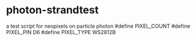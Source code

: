 # photon-strandtest
a test script for neopixels on particle photon
#define PIXEL_COUNT <change to number of pixles you are adfressing>
#define PIXEL_PIN D6 <change to the data pin yiu are using>
#define PIXEL_TYPE WS2812B <this is probanly the type you are using>
